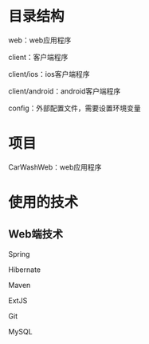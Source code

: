 # 目录结构
web：web应用程序

client：客户端程序

client/ios：ios客户端程序

client/android：android客户端程序

config：外部配置文件，需要设置环境变量
# 项目
CarWashWeb：web应用程序
# 使用的技术
## Web端技术
Spring

Hibernate

Maven

ExtJS

Git

MySQL
